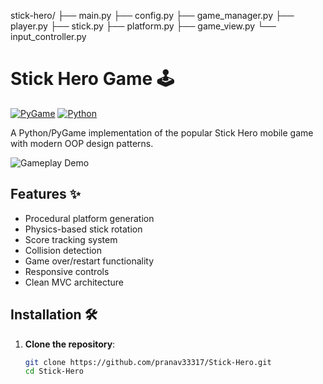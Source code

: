 stick-hero/
├── main.py
├── config.py
├── game_manager.py
├── player.py
├── stick.py
├── platform.py
├── game_view.py
└── input_controller.py

# Stick Hero Game 🕹️

[![PyGame](https://img.shields.io/badge/PyGame-2.6.1-blue)](https://www.pygame.org)
[![Python](https://img.shields.io/badge/Python-3.12%2B-yellowgreen)](https://python.org)

A Python/PyGame implementation of the popular Stick Hero mobile game with modern OOP design patterns.

![Gameplay Demo](https://via.placeholder.com/800x600.png?text=Stick+Hero+Gameplay+Preview)

## Features ✨
- Procedural platform generation
- Physics-based stick rotation
- Score tracking system
- Collision detection
- Game over/restart functionality
- Responsive controls
- Clean MVC architecture

## Installation 🛠️
1. **Clone the repository**:
   ```bash
   git clone https://github.com/pranav33317/Stick-Hero.git
   cd Stick-Hero

